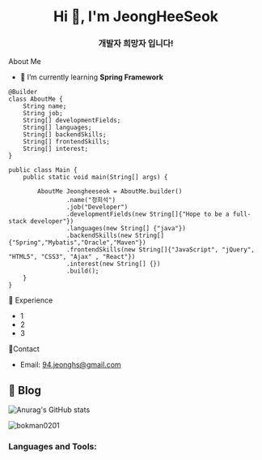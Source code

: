

<h1 align="center">Hi 👋, I'm JeongHeeSeok</h1>
<h3 align="center">개발자 희망자 입니다!</h3>

About Me
- 🌱 I’m currently learning **Spring Framework**
```
@Builder
class AboutMe {
    String name;
    String job;
    String[] developmentFields;
    String[] languages;
    String[] backendSkills;
    String[] frontendSkills;
    String[] interest;
}

public class Main {
    public static void main(String[] args) {

        AboutMe Jeongheeseok = AboutMe.builder()
                .name("정희석")
                .job("Developer")
                .developmentFields(new String[]{"Hope to be a full-stack developer"})
                .languages(new String[] {"java"})
                .backendSkills(new String[] {"Spring","Mybatis","Oracle","Maven"})
                .frontendSkills(new String[]{﻿"JavaScript", "jQuery", "HTML5", "CSS3", "Ajax" , "React"})  
                .interest(new String[] {})
                .build();
    }
}

```

👔 Experience
- 1
- 2
- 3

🍳Contact
- Email: [94.jeonghs@gmail.com](mailto:94.jeonghs@gmail.com)

📗 Blog
- 
<p align="left">
</p>

![Anurag's GitHub stats](https://github-readme-stats.vercel.app/api?username=Bokman0201&show_icons=true&theme=radical)




<p><img align="center" src="https://github-readme-stats.vercel.app/api/top-langs?username=bokman0201&show_icons=true&locale=en&layout=compact" alt="bokman0201" /></p>

<p></p>

<h3 align="left">Languages and Tools:</h3>
